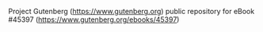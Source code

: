 Project Gutenberg (https://www.gutenberg.org) public repository for eBook #45397 (https://www.gutenberg.org/ebooks/45397)
